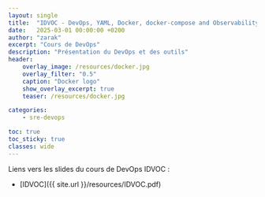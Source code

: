 ```yaml
---
layout: single
title:  "IDVOC - DevOps, YAML, Docker, docker-compose and Observability"
date:   2025-03-01 00:00:00 +0200
author: "zarak"
excerpt: "Cours de DevOps"
description: "Présentation du DevOps et des outils"
header:
    overlay_image: /resources/docker.jpg
    overlay_filter: "0.5"
    caption: "Docker logo"
    show_overlay_excerpt: true
    teaser: /resources/docker.jpg

categories:
    - sre-devops

toc: true
toc_sticky: true
classes: wide
---
```


Liens vers les slides du cours de DevOps IDVOC :
- [IDVOC]({{ site.url }}/resources/IDVOC.pdf)
